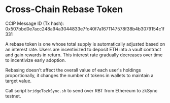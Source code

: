# Cross-Chain Rebase Token

CCIP Message ID (Tx hash): 0x507bbd0e7acc248a94a3044833e7fc40f7a1671147578f38b4b3079154c1f331

A rebase token is one whose total supply is automatically adjusted based on an interest rate. Users are incentivized to deposit ETH into a vault contract and gain rewards in return. This interest rate gradually decreases over time to incentivize early adoption.

Rebasing doesn't affect the overall value of each user's holdings proportionally, it changes the number of tokens in wallets to maintain a target value.

Call script `bridgeTozkSync.sh` to send over RBT from Ethereum to zkSync testnet.